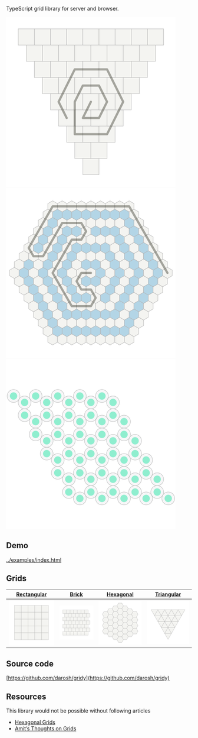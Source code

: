 TypeScript grid library for server and browser.

![](../examples/output/demo1.svg)
![](../examples/output/demo2.svg)
![](../examples/output/demo3.svg)

## Demo

[../examples/index.html](../examples/index.html)


## Grids

|[Rectangular](./classes/rectangulargrid.html)|[Brick](./classes/brickgrid.html)|[Hexagonal](./classes/hexagonalgrid.html)|[Triangular](./doc/classes/triangulargrid.html)|
|-|-|-|-|
|![](../examples/output/rectangular-grid.svg)|![](../examples/output/brick-grid.svg)|![](../examples/output/hexagonal-grid.svg)|![](../examples/output/triangular-grid.svg)|

## Source code

[https://github.com/darosh/gridy](https://github.com/darosh/gridy)

## Resources

This library would not be possible without following articles
* [Hexagonal Grids](http://www.redblobgames.com/grids/hexagons/)
* [Amit’s Thoughts on Grids](http://www-cs-students.stanford.edu/~amitp/game-programming/grids/)

